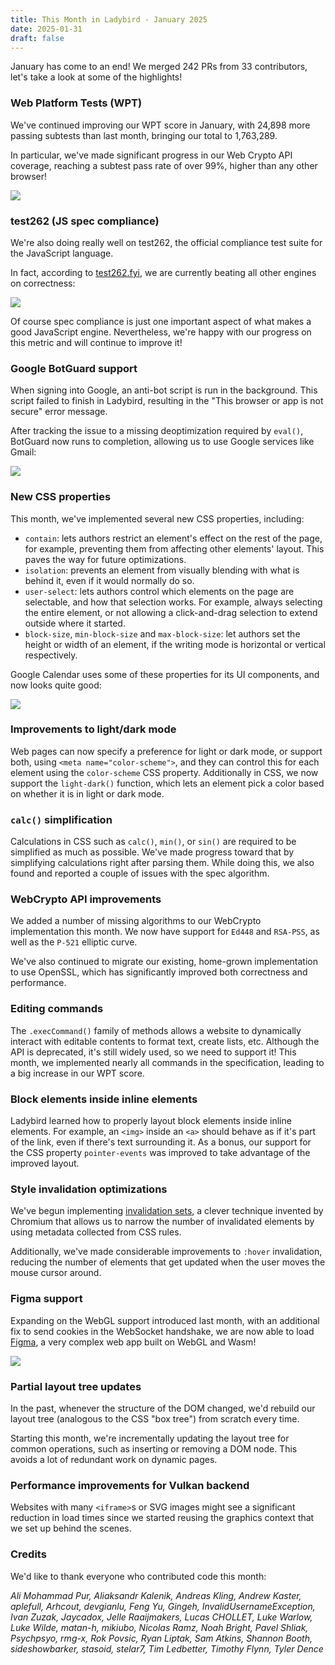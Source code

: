 ```yaml
---
title: This Month in Ladybird - January 2025
date: 2025-01-31
draft: false
---
```


January has come to an end! We merged 242 PRs from 33 contributors, let's take a look at some of the highlights!

### Web Platform Tests (WPT)

We've continued improving our WPT score in January, with 24,898 more passing subtests than last month, bringing our total to 1,763,289.

In particular, we've made significant progress in our Web Crypto API coverage, reaching a subtest pass rate of over 99%, higher than any other browser!

![](/assets/img/newsletter-jan-2025-wpt-graph.gif)

### test262 (JS spec compliance)

We're also doing really well on test262, the official compliance test suite for the JavaScript language.

In fact, according to [test262.fyi](https://test262.fyi), we are currently beating all other engines on correctness:

![](/assets/img/newsletter-jan-2025-test262.png)

Of course spec compliance is just one important aspect of what makes a good JavaScript engine. Nevertheless, we're happy with our progress on this metric and will continue to improve it!

### Google BotGuard support

When signing into Google, an anti-bot script is run in the background. This script failed to finish in Ladybird, resulting in the "This browser or app is not secure" error message.

After tracking the issue to a missing deoptimization required by `eval()`, BotGuard now runs to completion, allowing us to use Google services like Gmail:

![](/assets/img/newsletter-jan-2025-gmail.png)

### New CSS properties

This month, we've implemented several new CSS properties, including:

- `contain`: lets authors restrict an element's effect on the rest of the page, for example, preventing them from affecting other elements' layout. This paves the way for future optimizations.
- `isolation`: prevents an element from visually blending with what is behind it, even if it would normally do so.
- `user-select`: lets authors control which elements on the page are selectable, and how that selection works. For example, always selecting the entire element, or not allowing a click-and-drag selection to extend outside where it started.
- `block-size`, `min-block-size` and `max-block-size`: let authors set the height or width of an element, if the writing mode is horizontal or vertical respectively.

Google Calendar uses some of these properties for its UI components, and now looks quite good:

![](/assets/img/newsletter-jan-2025-google-calendar-after-block-size.png)

### Improvements to light/dark mode

Web pages can now specify a preference for light or dark mode, or support both, using `<meta name="color-scheme">`, and they can control this for each element using the `color-scheme` CSS property.
Additionally in CSS, we now support the `light-dark()` function, which lets an element pick a color based on whether it is in light or dark mode.

### `calc()` simplification

Calculations in CSS such as `calc()`, `min()`, or `sin()` are required to be simplified as much as possible.
We've made progress toward that by simplifying calculations right after parsing them.
While doing this, we also found and reported a couple of issues with the spec algorithm.

### WebCrypto API improvements

We added a number of missing algorithms to our WebCrypto implementation this month. We now have support for `Ed448` and `RSA-PSS`, as well as the `P-521` elliptic curve.

We've also continued to migrate our existing, home-grown implementation to use OpenSSL, which has significantly improved both correctness and performance.

### Editing commands

The `.execCommand()` family of methods allows a website to dynamically interact with editable contents to format text,
create lists, etc. Although the API is deprecated, it's still widely used, so we need to support it! This month,
we implemented nearly all commands in the specification, leading to a big increase in our WPT score.

### Block elements inside inline elements

Ladybird learned how to properly layout block elements inside inline elements. For example, an `<img>` inside an `<a>`
should behave as if it's part of the link, even if there's text surrounding it. As a bonus, our support for the CSS
property `pointer-events` was improved to take advantage of the improved layout.

### Style invalidation optimizations

We've begun implementing [invalidation sets](https://docs.google.com/document/d/1vEW86DaeVs4uQzNFI5R-_xS9TcS1Cs_EUsHRSgCHGu8/edit?pli=1&tab=t.0#heading=h.xa3ovcncd2vp), a clever technique invented by Chromium that allows us to narrow the number of invalidated elements by using metadata collected from CSS rules.

Additionally, we've made considerable improvements to `:hover` invalidation, reducing the number of elements that get updated when the user moves the mouse cursor around.

### Figma support

Expanding on the WebGL support introduced last month, with an additional fix to send cookies in the WebSocket handshake,
we are now able to load [Figma](https://figma.com), a very complex web app built on WebGL and Wasm!

![](/assets/img/newsletter-jan-2025-figma.png)

### Partial layout tree updates

In the past, whenever the structure of the DOM changed, we'd rebuild our layout tree (analogous to the CSS "box tree") from scratch every time.

Starting this month, we're incrementally updating the layout tree for common operations, such as inserting or removing a DOM node. This avoids a lot of redundant work on dynamic pages.

### Performance improvements for Vulkan backend

Websites with many `<iframe>`s or SVG images might see a significant reduction in load times since we started reusing
the graphics context that we set up behind the scenes.

### Credits

We'd like to thank everyone who contributed code this month:

_Ali Mohammad Pur, Aliaksandr Kalenik, Andreas Kling, Andrew Kaster, aplefull, Arhcout, devgianlu, Feng Yu, Gingeh, InvalidUsernameException, Ivan Zuzak, Jaycadox, Jelle Raaijmakers, Lucas CHOLLET, Luke Warlow, Luke Wilde, matan-h, mikiubo, Nicolas Ramz, Noah Bright, Pavel Shliak, Psychpsyo, rmg-x, Rok Povsic, Ryan Liptak, Sam Atkins, Shannon Booth, sideshowbarker, stasoid, stelar7, Tim Ledbetter, Timothy Flynn, Tyler Dence_
